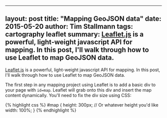 ---
layout: post
title: "Mapping GeoJSON data"
date: 2015-05-20
author: Tim Stallmann
tags: cartography leaflet
summary: [Leaflet.js](http://www.leafletjs.com) is a powerful, light-weight javascript API for mapping. In this post, I'll walk through how to use Leaflet to map GeoJSON data.
--
[Leaflet.js](http://www.leafletjs.com) is a powerful, light-weight javascript API for mapping. In this post, I'll walk through how to use Leaflet to map GeoJSON data.

The first step in any mapping project using Leaflet is to add a basic div to your page with `id=map`. Leaflet will grab onto this div and insert the map content dynamically. You'll need to fix the div size using CSS:

{% highlight css %}
#map {
  height: 300px; // Or whatever height you'd like
  width: 100%;
}
{% endhighlight %}




